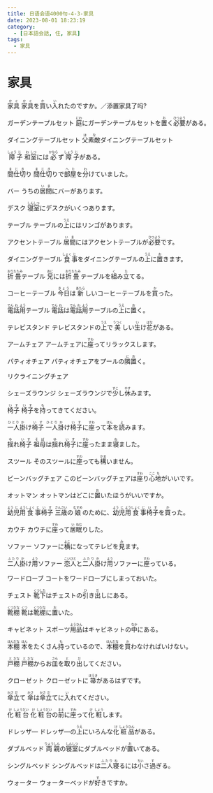 ```yaml
---
title: 日语会语4000句-4-3-家具
date: 2023-08-01 18:23:19
category:
  - [日本語会話, 住, 家具]
tags:
  - 家具
---
```


# 家具

<ruby>家<rt>か</rt>具<rt>ぐ</rt></ruby>
<ruby>家<rt>か</rt>具<rt>ぐ</rt>を<rt></rt>買<rt>か</rt>い<rt></rt>入<rt>い</rt>れたのですか。／添置家具了吗?</ruby>

<!-- more -->

<ruby>ガーデンテープルセット</ruby>
<ruby>庭<rt>にわ</rt>にガーデンテープルセットを<rt></rt>置<rt>お</rt>く<rt></rt>必<rt>ひつ</rt>要<rt>よう</rt>がある。</ruby>

<ruby>ダイニングテーブルセット</ruby>
<ruby>父<rt>は</rt>素敵<rt>な</rt>ダイニングテーブルセット</ruby>

<ruby>障<rt>しょう</rt>子<rt>じ</rt></ruby>
<ruby>和<rt>わ</rt>室<rt>しつ</rt>には<rt></rt>必<rt>かなら</rt>ず<rt></rt>障<rt>しょう</rt>子<rt>じ</rt>がある。</ruby>

<ruby>間<rt>ま</rt>仕<rt>じ</rt>切<rt>き</rt>り</ruby>
<ruby>間<rt>ま</rt>仕<rt>じ</rt>切<rt>き</rt>りで<rt></rt>部<rt>へ</rt>屋<rt>た</rt>を<rt></rt>分<rt>わ</rt>けていました。</ruby>

<ruby>バー</ruby>
<ruby>うちの<rt></rt>居<rt>い</rt>間<rt>ま</rt>にバーがあります。</ruby>

<ruby>デスク</ruby>
<ruby>寝<rt>しん</rt>室<rt>しつ</rt>にデスクがいくつあります。</ruby>

<ruby>テーブル</ruby>
<ruby>テーブルの<rt></rt>上<rt>うえ</rt>にはリンゴがあります。</ruby>

<ruby>アクセントテーブル</ruby>
<ruby>居<rt>い</rt>間<rt>ま</rt>にはアクセントテーブルが<rt></rt>必<rt>ひつ</rt>要<rt>よう</rt>です。</ruby>

<ruby>ダイニングテーブル</ruby>
<ruby>食<rt>しょく</rt>事<rt>じ</rt>をダイニングテーブルの<rt></rt>上<rt>うえ</rt>に<rt></rt>置<rt>お</rt>きます。</ruby>

<ruby>折<rt>おり</rt>畳<rt>たたみ</rt>テーブル</ruby>
<ruby>兄<rt>あに</rt>には<rt></rt>折<rt>おり</rt>畳<rt>たたみ</rt>テーブルを<rt></rt>組<rt>く</rt>み<rt></rt>立<rt>た</rt>てる。</ruby>

<ruby>コーヒーテーブル</ruby>
<ruby>今日<rt>きょう</rt>は<rt></rt>新<rt>あたら</rt>しいコーヒーテーブルを<rt></rt>買<rt>か</rt>った。</ruby>

<ruby>電<rt>でん</rt>話<rt>わ</rt>用<rt>よう</rt>テーブル</ruby>
<ruby>電<rt>でん</rt>話<rt>わ</rt>は<rt></rt>電<rt>でん</rt>話<rt>わ</rt>用<rt>よう</rt>テーブルの<rt></rt>上<rt>うえ</rt>に<rt></rt>置<rt>お</rt>く。</ruby>

<ruby>テレビスタンド</ruby>
<ruby>テレビスタンドの<rt></rt>上<rt>うえ</rt>で<rt></rt>美<rt>うつく</rt>しい<rt></rt>生<rt>い</rt>け<rt></rt>花<rt>ばな</rt>がある。</ruby>

<ruby>アームチェア</ruby>
<ruby>アームチェアに<rt></rt>座<rt>すわ</rt>ってリラックスします。</ruby>

<ruby>パティオチェア</ruby>
<ruby>パティオチェアをプールの<rt></rt>隣<rt>に</rt>置<rt>お</rt>く。</ruby>

<ruby>リクライニングチェア</ruby>

<ruby>シェーズラウンジ</ruby>
<ruby>シェーズラウンジで<rt></rt>少<rt>すこ</rt>し<rt></rt>休<rt>やす</rt>みます。</ruby>

<ruby>椅<rt>い</rt>子<rt>す</rt></ruby>
<ruby>椅<rt>い</rt>子<rt>す</rt>を<rt></rt>持<rt>も</rt>ってきてください。</ruby>

<ruby>一人<rt>ひとり</rt>掛<rt>か</rt>け<rt></rt>椅<rt>い</rt>子<rt>す</rt></ruby>
<ruby>一人<rt>ひとり</rt>掛<rt>か</rt>け<rt></rt>椅<rt>い</rt>子<rt>す</rt>に<rt></rt>座<rt>すわ</rt>って<rt></rt>本<rt>ほん</rt>を<rt></rt>読<rt>よ</rt>みます。</ruby>

<ruby>揺<rt>ゆ</rt>れ<rt></rt>椅<rt>い</rt>子<rt>す</rt></ruby>
<ruby>祖<rt>そ</rt>母<rt>ぼ</rt>は<rt></rt>揺<rt>ゆ</rt>れ<rt></rt>椅<rt>い</rt>子<rt>す</rt>に<rt></rt>座<rt>すわ</rt>ったまま<rt></rt>寝<rt>ね</rt>ました。</ruby>

<ruby>スツール</ruby>
<ruby>そのスツールに<rt></rt>座<rt>すわ</rt>っても<rt></rt>構<rt>かま</rt>いません。</ruby>

<ruby>ビーンバッグチェア</ruby>
<ruby>このビーンバッグチェアは<rt></rt>座<rt>すわ</rt>り<rt></rt>心<rt>ここ</rt>地<rt>ち</rt>がいいです。</ruby>

<ruby>オットマン</ruby>
<ruby>オットマンはどこに<rt></rt>置<rt>お</rt>いたほうがいいですか。</ruby>

<ruby>幼<rt>よう</rt>児<rt>じ</rt>用<rt>よう</rt>食<rt>しょく</rt>事<rt>じ</rt>椅<rt>い</rt>子<rt>す</rt></ruby>
<ruby>三<rt>さん</rt>歳<rt>さい</rt>の<rt></rt>娘<rt>むすめ</rt>のために、<rt></rt>幼<rt>よう</rt>児<rt>じ</rt>用<rt>よう</rt>食<rt>しょく</rt>事<rt>じ</rt>椅<rt>い</rt>子<rt>す</rt>を<rt></rt>買<rt>か</rt>った。</ruby>

<ruby>カウチ</ruby>
<ruby>カウチに<rt></rt>座<rt>すわ</rt>って<rt></rt>居<rt>い</rt>眠<rt>ねむ</rt>りした。</ruby>

<ruby>ソファー</ruby>
<ruby>ソファーに<rt></rt>横<rt>よこ</rt>になってテレビを<rt></rt>見<rt>み</rt>ます。</ruby>

<ruby>二人<rt>ふたり</rt>掛<rt>か</rt>け<rt></rt>用<rt>よう</rt>ソファー</ruby>
<ruby>恋<rt>こい</rt>人<rt>びと</rt>と<rt></rt>二人<rt>ふたり</rt>掛<rt>か</rt>け<rt></rt>用<rt>よう</rt>ソファーに<rt></rt>座<rt>すわ</rt>っている。</ruby>

<ruby>ワードローブ</ruby>
<ruby>コートをワードローブにしまっておいた。</ruby>

<ruby>チェスト</ruby>
<ruby>靴<rt>くつ</rt>下<rt>した</rt>はチェストの<rt></rt>引<rt>ひ</rt>き<rt></rt>出<rt>だ</rt>しにある。</ruby>

<ruby>靴<rt>くつ</rt>棚<rt>だな</rt></ruby>
<ruby>靴<rt>くつ</rt>は<rt></rt>靴<rt>くつ</rt>棚<rt>だな</rt>に<rt></rt>置<rt>お</rt>いた。</ruby>

<ruby>キャビネット</ruby>
<ruby>スポーツ<rt></rt>用<rt>よう</rt>品<rt>ひん</rt>はキャビネットの<rt></rt>中<rt>なか</rt>にある。</ruby>

<ruby>本<rt>ほん</rt>棚<rt>だな</rt></ruby>
<ruby>本<rt>ほん</rt>をたくさん<rt></rt>持<rt>も</rt>っているので、<rt></rt>本<rt>ほん</rt>棚<rt>だな</rt>を<rt></rt>買<rt>か</rt>わなければいけない。</ruby>

<ruby>戸<rt>と</rt>棚<rt>だな</rt></ruby>
<ruby>戸<rt>と</rt>棚<rt>だな</rt>からお<rt></rt>皿<rt>さら</rt>を<rt></rt>取<rt>と</rt>り<rt></rt>出<rt>だ</rt>してください。</ruby>

<ruby>クローゼット</ruby>
<ruby>クローゼットに<rt></rt>箒<rt>ほうき</rt>があるはずです。</ruby>

<ruby>傘<rt>かさ</rt>立<rt>だ</rt>て</ruby>
<ruby>傘<rt>かさ</rt>は<rt></rt>傘<rt>かさ</rt>立<rt>だ</rt>てに<rt></rt>入<rt>い</rt>れてください。</ruby>

<ruby>化<rt>け</rt>粧<rt>しょう</rt>台<rt>だい</rt></ruby>
<ruby>化<rt>け</rt>粧<rt>しょう</rt>台<rt>だい</rt>の<rt></rt>前<rt>まえ</rt>に<rt></rt>座<rt>すわ</rt>って<rt></rt>化<rt>け</rt>粧<rt>しょう</rt>します。</ruby>

<ruby>ドレッザ―</ruby>
<ruby>ドレッザ―の<rt></rt>上<rt>うえ</rt>にいろんな<rt></rt>化<rt>け</rt>粧<rt>しょう</rt>品<rt>ひん</rt>がある。</ruby>

<ruby>ダブルベッド</ruby>
<ruby>両<rt>りょう</rt>親<rt>しん</rt>の<rt></rt>寝<rt>しん</rt>室<rt>しつ</rt>にダブルベッドが<rt></rt>置<rt>お</rt>いてある。</ruby>

<ruby>シングルベッド</ruby>
<ruby>シングルベッドは<rt></rt>二人<rt>ふたり</rt>寝<rt>ね</rt>るには<rt></rt>小<rt>ちい</rt>さ<rt></rt>過<rt>す</rt>ぎる。</ruby>

<ruby>ウォーター</ruby>
<ruby>ウォーターベッドが<rt></rt>好<rt>す</rt>きですか。</ruby>

